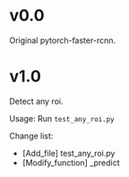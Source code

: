 # v0.0
Original pytorch-faster-rcnn.

# v1.0  
Detect any roi.

Usage: Run `test_any_roi.py`

Change list:  
- [Add_file] test_any_roi.py
- [Modify_function] _predict